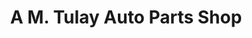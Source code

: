---
title: "A M. Tulay Auto Parts Shop"
url: /voinjama/a-m-tulay-auto-parts-shop/
shop: Autoteile
---